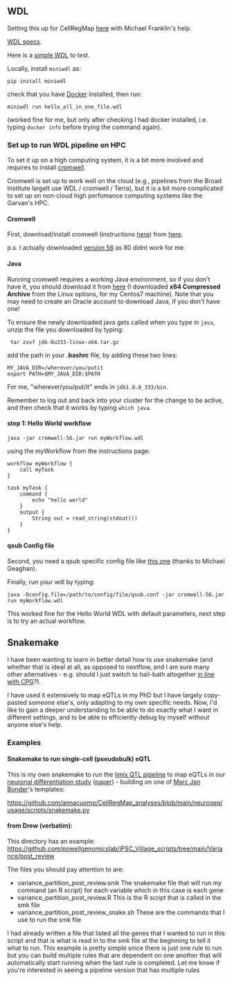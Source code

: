 ## WDL

Setting this up for CellRegMap [here](https://github.com/annacuomo/CellRegMap_pipeline) with Michael Franklin's help.

[WDL specs](https://github.com/openwdl/wdl/blob/main/versions/development/SPEC.md).

Here is a [simple WDL](https://github.com/annacuomo/CellRegMap_pipeline/blob/main/hello_all_in_one_file.wdl) to test.

Locally, install ```miniwdl``` as:
```
pip install miniwdl
```
check that you have [Docker](https://docs.docker.com/get-docker/) installed, then run:
```
miniwdl run hello_all_in_one_file.wdl
```
(worked fine for me, but only after checking I had docker installed, i.e. typing ```docker info``` before trying the command again).

### Set up to run WDL pipeline on HPC

To set it up on a high computing system, it is a bit more involved and requires to install [cromwell](https://cromwell.readthedocs.io/en/stable/tutorials/FiveMinuteIntro/).

Cromwell is set up to work well on the cloud (e.g., pipelines from the Broad Institute largelt use WDL / cromwell / Terra), but it is a bit more complicated to set up on non-cloud high perfomance computing systems like the Garvan's HPC.

#### Cromwell
First, download/install cromwell (instructions [here](https://cromwell.readthedocs.io/en/stable/tutorials/FiveMinuteIntro/)) from [here](https://github.com/broadinstitute/cromwell/releases/tag/80).

p.s. I actually downloaded [version 56](https://github.com/broadinstitute/cromwell/releases/tag/56) as 80 didnt work for me. 

#### Java
Running cromwell requires a working Java environment, so if you don't have it, you should download it from [here](https://www.oracle.com/java/technologies/downloads/#java8) (I downloaded **x64 Compressed Archive** from the Linux options, for my Centos7 machine).
Note that you may need to create an Oracle account to download Java, if you don't have one!

To ensure the newly downloaded java gets called when you type in ```java```, unzip the file you downloaded by typing:
```
 tar zxvf jdk-8u333-linux-x64.tar.gz
```
add the path in your **.bashrc** file, by adding these two lines:

```
MY_JAVA_DIR=/wherever/you/putit
export PATH=$MY_JAVA_DIR:$PATH
```
For me, "wherever/you/put/it" ends in ```jdk1.8.0_333/bin```.

Remember to log out and back into your cluster for the change to be active, and then check that it works by typing ```which java```.

#### step 1: Hello World workflow

```
java -jar cromwell-56.jar run myWorkflow.wdl
```
using the myWorkflow from the instructions page:
```
workflow myWorkflow {
    call myTask
}

task myTask {
    command {
        echo "hello world"
    }
    output {
        String out = read_string(stdout())
    }
}
```

#### qsub Config file
Second, you need a qsub specific config file like [this one](https://github.com/annacuomo/CellRegMap_pipeline/blob/main/qsub.conf) (thanks to Michael Geaghan).

Finally, run your wdl by typing:
```
java -Dconfig.file=/path/to/config/file/qsub.conf -jar cromwell-56.jar run myWorkflow.wdl
```
This worked fine for the Hello World WDL with default parameters, next step is to try an actual workflow.

## Snakemake

I have been wanting to learn in better detail how to use snakemake (and whether that is ideal at all, as opposed to nextflow, and I am sure many other alternatives - e.g. should I just switch to hail-bath altogether [in line with CPG](https://github.com/populationgenomics/team-docs/blob/main/hail_batch_dev.md)?).

I have used it extensively to map eQTLs in my PhD but I have largely copy-pasted someone else's, only adapting to my own specific needs.
Now, I'd like to gain a deeper understanding to be able to do exactly what I want in different settings, and to be able to efficiently debug by myself without anyone else's help.


### Examples 


#### Snakemake to run single-cell (pseudobulk) eQTL

This is my own snakemake to run the [limix QTL pipeline](https://github.com/single-cell-genetics/limix_qtl) to map eQTLs in our [neuronal differentiation study](https://github.com/single-cell-genetics/singlecell_neuroseq_paper) ([paper](https://www.nature.com/articles/s41588-021-00801-6)) - building on one of [Marc Jan Bonder](https://twitter.com/mjbonder)'s templates:

https://github.com/annacuomo/CellRegMap_analyses/blob/main/neuroseq/usage/scripts/snakemake.py

#### from Drew (verbatim):

This directory has an example: https://github.com/powellgenomicslab/iPSC_Village_scripts/tree/main/Variance/post_review

The files you should pay attention to are:
* variance_partition_post_review.smk The snakemake file that will run my command (an R script) for each variable which in this case is each gene
* variance_partition_post_review.R This is the R script that is called in the smk file
* variance_partition_post_review_snake.sh These are the commands that I use to run the smk file

I had already written a file that listed all the genes that I wanted to run in this script and that is what is read in to the smk file at the beginning to tell it what to run. 
This example is pretty simple since there is just one rule to run but you can build multiple rules that are dependent on one another that will automatically start running when the last rule is completed. 
Let me know if you're interested in seeing a pipeline version that has multiple rules
